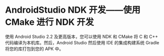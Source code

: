 # AndroidStudio NDK 开发——使用 CMake 进行 NDK 开发

使用 Android Studio 2.2 及更高版本，您可以使用 NDK 和 CMake 将 C 和 C++ 代码编译为本机库。然后，Android Studio 然后使用 IDE 的集成构建系统 Gradle 将您的库打包到您的 APK 中。


